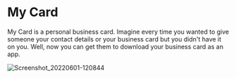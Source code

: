 # My Card

My Card is a personal business card. Imagine every time you wanted to give someone your contact details or your business card but you didn't have it on you. Well, now you can get them to download your business card as an app.

![Screenshot_20220601-120844](https://user-images.githubusercontent.com/71484653/171343161-52d88d76-ada5-4647-9309-0cdb18be22ee.jpg)
